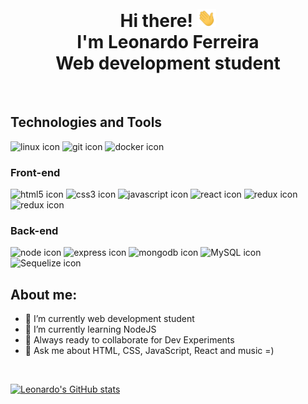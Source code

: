 <h1 align="center">
<br>Hi there! <img src="./wave.gif" width="30"> <br> I'm Leonardo Ferreira<br>Web development student
</h1>
<br>
<h2>Technologies and Tools</h2>
    <img src="https://img.shields.io/badge/linux-2e3440?style=for-the-badge&logo=linux" alt="linux icon"/>
    <img src="https://img.shields.io/badge/git-2e3440?style=for-the-badge&logo=git" alt="git icon"/>
    <img src="https://img.shields.io/badge/docker-2e3440?style=for-the-badge&logo=docker" alt="docker icon"/>

<h3>Front-end</h3>
    <img src="https://img.shields.io/badge/HTML5-2e3440?style=for-the-badge&logo=html5" alt="html5 icon"/>
    <img src="https://img.shields.io/badge/CSS3-2e3440?style=for-the-badge&logo=css3" alt="css3 icon"/>
    <img src="https://img.shields.io/badge/JavaScript-2e3440?style=for-the-badge&logo=javascript" alt="javascript icon"/>
    <img src="https://img.shields.io/badge/react-2e3440?style=for-the-badge&logo=react" alt="react icon"/>
    <img src="https://img.shields.io/badge/react%20router-2e3440?style=for-the-badge&logo=reactrouter" alt="redux icon"/>
    <img src="https://img.shields.io/badge/redux-2e3440?style=for-the-badge&logo=redux" alt="redux icon"/>

<h3>Back-end</h3>
    <img src="https://img.shields.io/badge/node-2e3440?style=for-the-badge&logo=nodedotjs" alt="node icon"/>
    <img src="https://img.shields.io/badge/express-2e3440?style=for-the-badge&logo=express" alt="express icon"/>
    <img src="https://img.shields.io/badge/mongoDB-2e3440?style=for-the-badge&logo=mongodb" alt="mongodb icon"/>
    <img src="https://img.shields.io/badge/mysql-2e3440?style=for-the-badge&logo=mysql" alt="MySQL icon"/>
    <img src="https://img.shields.io/badge/sequelize-2e3440?style=for-the-badge&logo=sequelize" alt="Sequelize icon"/>

<br>
<h2>About me:</h2>

<ul>
<li>🔭 I’m currently web development student</li>
<li>🌱 I’m currently learning NodeJS</li>
<li>👯 Always ready to collaborate for Dev Experiments</li>
<li>💬 Ask me about HTML, CSS, JavaScript, React and music =)</li>
</ul>

<br>

[![Leonardo's GitHub stats](https://github-readme-stats.vercel.app/api?username=leo606&hide=stars,issues&count_private=true&theme=nord&show_icons=true)](https://github.com/leo606/)
<!--
**leo606/leo606** is a ✨ _special_ ✨ repository because its `README.md` (this file) appears on your GitHub profile.

Here are some ideas to get you started:

- 🔭 I’m currently working on ...
- 🌱 I’m currently learning ...
- 👯 I’m looking to collaborate on ...
- 🤔 I’m looking for help with ...
- 💬 Ask me about ...
- 📫 How to reach me: ...
- 😄 Pronouns: ...
- ⚡ Fun fact: ...
-->
